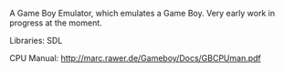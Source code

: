 A Game Boy Emulator, which emulates a Game Boy. Very early work in progress at the moment.

Libraries: SDL

CPU Manual: http://marc.rawer.de/Gameboy/Docs/GBCPUman.pdf
